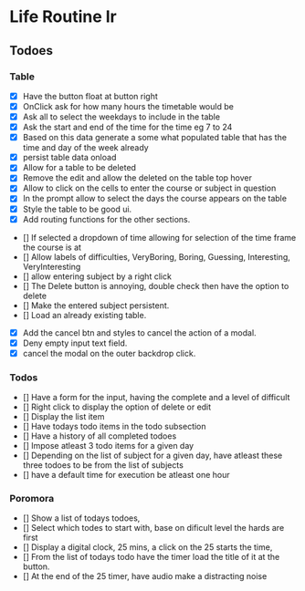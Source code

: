 # Life Routine lr

## Todoes
### Table
- [x] Have the button float at button right
- [x] OnClick ask for how many hours the timetable would be
- [x] Ask all to select the weekdays to include in the table
- [x] Ask the start and end of the time for the time
eg 7 to 24
- [x] Based on this data generate a some what populated table that has the time and day of the week already
- [x] persist table data onload
- [x] Allow for a table to be deleted
- [x] Remove the edit and allow the deleted on the table top hover
- [x] Allow to click on the cells to enter the course or subject in question 
- [x] In the prompt allow to select the days the course appears on the table
- [x] Style the table to be good ui.
- [x] Add routing functions for the other sections.
- [] If selected a dropdown of time allowing for selection of the time frame the course is at
- [] Allow labels of difficulties, VeryBoring, Boring, Guessing, Interesting, VeryInteresting
- [] allow entering subject by a right click
- [] The Delete button is annoying, double check then have the option to delete
- [] Make the entered subject persistent.
- [] Load an already existing table.
- [x] Add the cancel btn and styles to cancel the action of a modal.
- [x] Deny empty input text field.
- [x] cancel the modal on the outer backdrop click.

### Todos
- [] Have a form for the input, having the complete and a level of difficult
- [] Right click to display the option of delete or edit
- [] Display the list item
- [] Have todays todo items in the todo subsection
- [] Have a history of all completed todoes
- [] Impose atleast 3 todo items for a given day
- [] Depending on the list of subject for a given day, have atleast these three todoes to be from the list of subjects
- [] have a default time for execution be atleast one hour

### Poromora
- [] Show a list of todays todoes,
- [] Select which todes to start with, base on dificult level the hards are first
- [] Display a digital clock, 25 mins, a click on the 25 starts the time, 
- [] From the list of todays todo have the timer load the title of it at the button.
- [] At the end of the 25 timer, have audio make a distracting noise